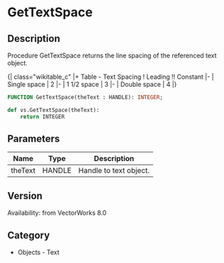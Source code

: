 # GetTextSpace

## Description
Procedure GetTextSpace returns the line spacing of the referenced text object.

{| class="wikitable_c"
|+ Table - Text Spacing
! Leading !! Constant
|-
| Single space
| 2
|-
| 1 1/2 space
| 3
|-
| Double space
| 4
|}

```pascal
FUNCTION GetTextSpace(theText : HANDLE): INTEGER;
```

```python
def vs.GetTextSpace(theText):
    return INTEGER
```

## Parameters
|Name|Type|Description|
|---|---|---|
|theText|HANDLE|Handle to text object.|

## Version
Availability: from VectorWorks 8.0

## Category
* Objects - Text

